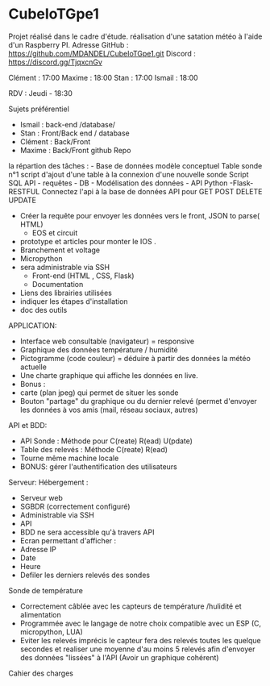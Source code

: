 # CubeIoTGpe1
Projet réalisé dans le cadre d'étude. réalisation d'une satation météo à l'aide d'un Raspberry PI.
Adresse GitHub : https://github.com/MDANDEL/CubeIoTGpe1.git
Discord :  https://discord.gg/TjqxcnGv

Clément :  17:00
Maxime : 18:00
Stan : 17:00
Ismail : 18:00

RDV : Jeudi - 18:30 


Sujets préférentiel
- Ismail : back-end /database/
- Stan : Front/Back end / database
- Clément :  Back/Front
- Maxime : Back/Front
github Repo

la répartion des tâches :
    - Base de  données
modèle conceptuel
Table sonde n°1
script d'ajout d'une table à la connexion d'une nouvelle sonde
 Script SQL  API - requêtes - DB
    - Modélisation des données
    - API Python -Flask-RESTFUL
 Connectez l'api à la base de données
 API  pour  GET POST DELETE UPDATE 
*  Créer la requête pour envoyer les données vers le front, JSON to parse( HTML)
   -  EOS et circuit 
 * prototype et articles pour monter le IOS .
* Branchement et voltage 
* Micropython 
* sera administrable via SSH
    - Front-end (HTML , CSS, Flask)
    - Documentation
* Liens des librairies utilisées
* indiquer les étapes d'installation
* doc des outils 


APPLICATION:

- Interface web consultable (navigateur) = responsive
- Graphique des données température / humidité
- Pictogramme (code couleur) = déduire à partir des données la météo actuelle
- Une charte graphique qui affiche les données en live.
- Bonus : 
- carte (plan jpeg) qui permet de situer les sonde 
- Bouton "partage" du graphique ou du dernier relevé (permet d'envoyer les données à vos amis (mail, réseau sociaux, autres)

API et BDD:
- API Sonde : Méthode pour C(reate) R(ead) U(pdate)
- Table des relevés : Méthode C(reate) R(ead)
- Tourne même machine locale
- BONUS: gérer l'authentification des utilisateurs

Serveur:
Hébergement : 
- Serveur web
- SGBDR (correctement configuré)
- Administrable via SSH
- API
- BDD ne sera accessible qu'à travers API
- Ecran permettant d'afficher :
- Adresse IP
- Date
- Heure
- Defiler les derniers relevés des sondes

Sonde de température
- Correctement câblée avec les capteurs de température /hulidité et alimentation
- Programmée avec le langage de notre choix compatible avec un ESP (C, micropython, LUA)
- Eviter les relevés imprécis le capteur fera des relevés toutes les quelque secondes et realiser une moyenne d'au moins 5 relevés afin d'envoyer des données "lissées" à l'API (Avoir un graphique cohérent)

Cahier des charges


